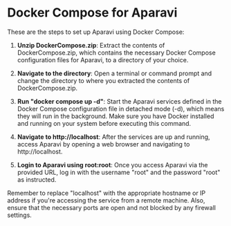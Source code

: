 # Docker Compose for Aparavi

These are the steps to set up Aparavi using Docker Compose:

1. **Unzip DockerCompose.zip**: Extract the contents of DockerCompose.zip, which contains the necessary Docker Compose configuration files for Aparavi, to a directory of your choice.

2. **Navigate to the directory**: Open a terminal or command prompt and change the directory to where you extracted the contents of DockerCompose.zip.

3. **Run "docker compose up -d"**: Start the Aparavi services defined in the Docker Compose configuration file in detached mode (-d), which means they will run in the background. Make sure you have Docker installed and running on your system before executing this command.

4. **Navigate to http://localhost**: After the services are up and running, access Aparavi by opening a web browser and navigating to http://localhost.

5. **Login to Aparavi using root:root**: Once you access Aparavi via the provided URL, log in with the username "root" and the password "root" as instructed.

Remember to replace "localhost" with the appropriate hostname or IP address if you're accessing the service from a remote machine. Also, ensure that the necessary ports are open and not blocked by any firewall settings.
